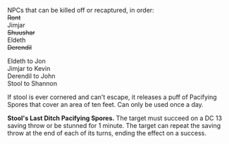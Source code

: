 NPCs that can be killed off or recaptured, in order:  
~~Ront~~  
Jimjar  
~~Shuushar~~  
Eldeth  
~~Derendil~~
 
Eldeth to Jon  
Jimjar to Kevin  
Derendil to John  
Stool to Shannon
 
If stool is ever cornered and can't escape, it releases a puff of Pacifying Spores that cover an area of ten feet. Can only be used once a day.
 
**Stool's Last Ditch Pacifying Spores.** The target must succeed on a DC 13 saving throw or be stunned for 1 minute. The target can repeat the saving throw at the end of each of its turns, ending the effect on a success.